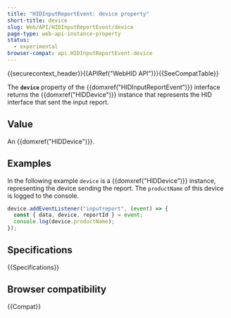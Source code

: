 ```yaml
---
title: "HIDInputReportEvent: device property"
short-title: device
slug: Web/API/HIDInputReportEvent/device
page-type: web-api-instance-property
status:
  - experimental
browser-compat: api.HIDInputReportEvent.device
---
```


{{securecontext_header}}{{APIRef("WebHID API")}}{{SeeCompatTable}}

The **`device`** property of the {{domxref("HIDInputReportEvent")}} interface returns the {{domxref("HIDDevice")}} instance that represents the HID interface that sent the input report.

## Value

An {{domxref("HIDDevice")}}.

## Examples

In the following example `device` is a {{domxref("HIDDevice")}} instance, representing the device sending the report. The `productName` of this device is logged to the console.

```js
device.addEventListener("inputreport", (event) => {
  const { data, device, reportId } = event;
  console.log(device.productName);
});
```

## Specifications

{{Specifications}}

## Browser compatibility

{{Compat}}
